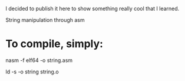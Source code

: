 I decided to publish it here to show something really cool that I learned.

String manipulation through asm

# To compile, simply:
nasm -f elf64 -o string.asm

ld -s -o string string.o
